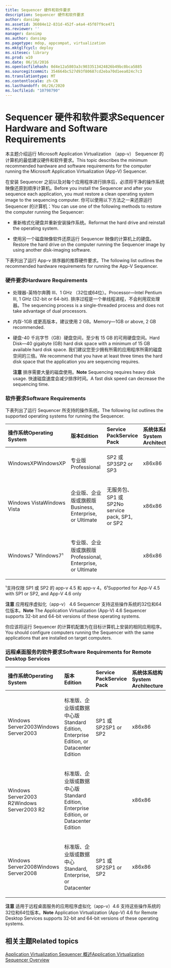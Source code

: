 ```yaml
---
title: Sequencer 硬件和软件要求
description: Sequencer 硬件和软件要求
author: dansimp
ms.assetid: 36084e12-831d-452f-a4a4-45f07f9ce471
ms.reviewer: ''
manager: dansimp
ms.author: dansimp
ms.pagetype: mdop, appcompat, virtualization
ms.mktglfcycl: deploy
ms.sitesec: library
ms.prod: w10
ms.date: 06/16/2016
ms.openlocfilehash: 0d4e12a5803a3c9033513424826b49bc0bca5885
ms.sourcegitcommit: 354664bc527d93f80687cd2eba70d1eea024c7c3
ms.translationtype: MT
ms.contentlocale: zh-CN
ms.lasthandoff: 06/26/2020
ms.locfileid: "10798790"
---
```

# <span data-ttu-id="362a5-103">Sequencer 硬件和软件要求</span><span class="sxs-lookup"><span data-stu-id="362a5-103">Sequencer Hardware and Software Requirements</span></span>


<span data-ttu-id="362a5-104">本主题介绍运行 Microsoft Application Virtualization （app-v） Sequencer 的计算机的最低建议硬件和软件要求。</span><span class="sxs-lookup"><span data-stu-id="362a5-104">This topic describes the minimum recommended hardware and software requirements for the computer running the Microsoft Application Virtualization (App-V) Sequencer.</span></span>

<span data-ttu-id="362a5-105">在安装 Sequencer 之前以及对每个应用程序进行排序后，必须将干净的操作系统映像还原到顺序计算机。</span><span class="sxs-lookup"><span data-stu-id="362a5-105">Before you install the Sequencer and after you sequence each application, you must restore a clean operating system image to the sequencing computer.</span></span> <span data-ttu-id="362a5-106">你可以使用以下方法之一来还原运行 Sequencer 的计算机：</span><span class="sxs-lookup"><span data-stu-id="362a5-106">You can use one of the following methods to restore the computer running the Sequencer:</span></span>

-   <span data-ttu-id="362a5-107">重新格式化硬盘并重新安装操作系统。</span><span class="sxs-lookup"><span data-stu-id="362a5-107">Reformat the hard drive and reinstall the operating system.</span></span>

-   <span data-ttu-id="362a5-108">使用另一个磁盘映像软件还原运行 Sequencer 映像的计算机上的硬盘。</span><span class="sxs-lookup"><span data-stu-id="362a5-108">Restore the hard drive on the computer running the Sequencer image by using another disk-imaging software.</span></span>

<span data-ttu-id="362a5-109">下表列出了运行 App-v 排序器的推荐硬件要求。</span><span class="sxs-lookup"><span data-stu-id="362a5-109">The following list outlines the recommended hardware requirements for running the App-V Sequencer.</span></span>

### <a href="" id="hardware-requirements-"></a><span data-ttu-id="362a5-110">硬件要求</span><span class="sxs-lookup"><span data-stu-id="362a5-110">Hardware Requirements</span></span>

-   <span data-ttu-id="362a5-111">处理器-英特尔奔腾 III、1 GHz （32位或64位）。</span><span class="sxs-lookup"><span data-stu-id="362a5-111">Processor—Intel Pentium III, 1 GHz (32-bit or 64-bit).</span></span> <span data-ttu-id="362a5-112">排序过程是一个单线程进程，不会利用双处理器。</span><span class="sxs-lookup"><span data-stu-id="362a5-112">The sequencing process is a single-threaded process and does not take advantage of dual processors.</span></span>

-   <span data-ttu-id="362a5-113">内存-1GB 或更高版本，建议使用 2 GB。</span><span class="sxs-lookup"><span data-stu-id="362a5-113">Memory—1GB or above, 2 GB recommended.</span></span>

-   <span data-ttu-id="362a5-114">硬盘-40 千兆字节（GB）硬盘空间，至少有 15 GB 的可用硬盘空间。</span><span class="sxs-lookup"><span data-stu-id="362a5-114">Hard Disk—40 gigabyte (GB) hard disk space with a minimum of 15 GB available hard disk space.</span></span> <span data-ttu-id="362a5-115">我们建议您至少拥有所需的应用程序所需的磁盘空间的三倍。</span><span class="sxs-lookup"><span data-stu-id="362a5-115">We recommend that you have at least three times the hard disk space that the application you are sequencing requires.</span></span>

    <span data-ttu-id="362a5-116">**注意** 排序需要大量的磁盘使用。</span><span class="sxs-lookup"><span data-stu-id="362a5-116">**Note** Sequencing requires heavy disk usage.</span></span> <span data-ttu-id="362a5-117">快速磁盘速度会减少排序时间。</span><span class="sxs-lookup"><span data-stu-id="362a5-117">A fast disk speed can decrease the sequencing time.</span></span>

     

### <span data-ttu-id="362a5-118">软件要求</span><span class="sxs-lookup"><span data-stu-id="362a5-118">Software Requirements</span></span>

<span data-ttu-id="362a5-119">下表列出了运行 Sequencer 所支持的操作系统。</span><span class="sxs-lookup"><span data-stu-id="362a5-119">The following list outlines the supported operating systems for running the Sequencer.</span></span>

<table>
<colgroup>
<col width="25%" />
<col width="25%" />
<col width="25%" />
<col width="25%" />
</colgroup>
<thead>
<tr class="header">
<th align="left"><span data-ttu-id="362a5-120">操作系统</span><span class="sxs-lookup"><span data-stu-id="362a5-120">Operating System</span></span></th>
<th align="left"><span data-ttu-id="362a5-121">版本</span><span class="sxs-lookup"><span data-stu-id="362a5-121">Edition</span></span></th>
<th align="left"><span data-ttu-id="362a5-122">Service Pack</span><span class="sxs-lookup"><span data-stu-id="362a5-122">Service Pack</span></span></th>
<th align="left"><span data-ttu-id="362a5-123">系统体系结构</span><span class="sxs-lookup"><span data-stu-id="362a5-123">System Architecture</span></span></th>
</tr>
</thead>
<tbody>
<tr class="odd">
<td align="left"><p><span data-ttu-id="362a5-124">WindowsXP</span><span class="sxs-lookup"><span data-stu-id="362a5-124">WindowsXP</span></span></p></td>
<td align="left"><p><span data-ttu-id="362a5-125">专业版</span><span class="sxs-lookup"><span data-stu-id="362a5-125">Professional</span></span></p></td>
<td align="left"><p><span data-ttu-id="362a5-126">SP2 或 SP3</span><span class="sxs-lookup"><span data-stu-id="362a5-126">SP2 or SP3</span></span></p></td>
<td align="left"><p><span data-ttu-id="362a5-127">x86</span><span class="sxs-lookup"><span data-stu-id="362a5-127">x86</span></span></p></td>
</tr>
<tr class="even">
<td align="left"><p><span data-ttu-id="362a5-128">Windows Vista</span><span class="sxs-lookup"><span data-stu-id="362a5-128">Windows Vista</span></span></p></td>
<td align="left"><p><span data-ttu-id="362a5-129">企业版、企业版或旗舰版</span><span class="sxs-lookup"><span data-stu-id="362a5-129">Business, Enterprise, or Ultimate</span></span></p></td>
<td align="left"><p><span data-ttu-id="362a5-130">无服务包、SP1 或 SP2</span><span class="sxs-lookup"><span data-stu-id="362a5-130">No service pack, SP1, or SP2</span></span></p></td>
<td align="left"><p><span data-ttu-id="362a5-131">x86</span><span class="sxs-lookup"><span data-stu-id="362a5-131">x86</span></span></p></td>
</tr>
<tr class="odd">
<td align="left"><p><span data-ttu-id="362a5-132">Windows7 ¹</span><span class="sxs-lookup"><span data-stu-id="362a5-132">Windows7¹</span></span></p></td>
<td align="left"><p><span data-ttu-id="362a5-133">专业版、企业版或旗舰版</span><span class="sxs-lookup"><span data-stu-id="362a5-133">Professional, Enterprise, or Ultimate</span></span></p></td>
<td align="left"><p></p></td>
<td align="left"><p><span data-ttu-id="362a5-134">x86</span><span class="sxs-lookup"><span data-stu-id="362a5-134">x86</span></span></p></td>
</tr>
</tbody>
</table>

 

<span data-ttu-id="362a5-135">¹支持仅限 SP1 或 SP2 的 app-v 4.5 和 app-v 4。6</span><span class="sxs-lookup"><span data-stu-id="362a5-135">¹Supported for App-V 4.5 with SP1 or SP2, and App-V 4.6 only</span></span>

<span data-ttu-id="362a5-136">**注意** 应用程序虚拟化（app-v） 4.6 Sequencer 支持这些操作系统的32位和64位版本。</span><span class="sxs-lookup"><span data-stu-id="362a5-136">**Note** The Application Virtualization (App-V) 4.6 Sequencer supports 32-bit and 64-bit versions of these operating systems.</span></span>

 

<span data-ttu-id="362a5-137">你应该将运行 Sequencer 的计算机配置为在目标计算机上安装的相同应用程序。</span><span class="sxs-lookup"><span data-stu-id="362a5-137">You should configure computers running the Sequencer with the same applications that are installed on target computers.</span></span>

### <span data-ttu-id="362a5-138">远程桌面服务的软件要求</span><span class="sxs-lookup"><span data-stu-id="362a5-138">Software Requirements for Remote Desktop Services</span></span>

<table>
<colgroup>
<col width="25%" />
<col width="25%" />
<col width="25%" />
<col width="25%" />
</colgroup>
<thead>
<tr class="header">
<th align="left"><span data-ttu-id="362a5-139">操作系统</span><span class="sxs-lookup"><span data-stu-id="362a5-139">Operating System</span></span></th>
<th align="left"><span data-ttu-id="362a5-140">版本</span><span class="sxs-lookup"><span data-stu-id="362a5-140">Edition</span></span></th>
<th align="left"><span data-ttu-id="362a5-141">Service Pack</span><span class="sxs-lookup"><span data-stu-id="362a5-141">Service Pack</span></span></th>
<th align="left"><span data-ttu-id="362a5-142">系统体系结构</span><span class="sxs-lookup"><span data-stu-id="362a5-142">System Architecture</span></span></th>
</tr>
</thead>
<tbody>
<tr class="odd">
<td align="left"><p><span data-ttu-id="362a5-143">Windows Server2003</span><span class="sxs-lookup"><span data-stu-id="362a5-143">Windows Server2003</span></span></p></td>
<td align="left"><p><span data-ttu-id="362a5-144">标准版、企业版或数据中心版</span><span class="sxs-lookup"><span data-stu-id="362a5-144">Standard Edition, Enterprise Edition, or Datacenter Edition</span></span></p></td>
<td align="left"><p><span data-ttu-id="362a5-145">SP1 或 SP2</span><span class="sxs-lookup"><span data-stu-id="362a5-145">SP1 or SP2</span></span></p></td>
<td align="left"><p><span data-ttu-id="362a5-146">x86</span><span class="sxs-lookup"><span data-stu-id="362a5-146">x86</span></span></p></td>
</tr>
<tr class="even">
<td align="left"><p><span data-ttu-id="362a5-147">Windows Server2003 R2</span><span class="sxs-lookup"><span data-stu-id="362a5-147">Windows Server2003 R2</span></span></p></td>
<td align="left"><p><span data-ttu-id="362a5-148">标准版、企业版或数据中心版</span><span class="sxs-lookup"><span data-stu-id="362a5-148">Standard Edition, Enterprise Edition, or Datacenter Edition</span></span></p></td>
<td align="left"><p></p></td>
<td align="left"><p><span data-ttu-id="362a5-149">x86</span><span class="sxs-lookup"><span data-stu-id="362a5-149">x86</span></span></p></td>
</tr>
<tr class="odd">
<td align="left"><p><span data-ttu-id="362a5-150">Windows Server2008</span><span class="sxs-lookup"><span data-stu-id="362a5-150">Windows Server2008</span></span></p></td>
<td align="left"><p><span data-ttu-id="362a5-151">标准版、企业版或数据中心</span><span class="sxs-lookup"><span data-stu-id="362a5-151">Standard, Enterprise, or Datacenter</span></span></p></td>
<td align="left"><p><span data-ttu-id="362a5-152">SP1 或 SP2</span><span class="sxs-lookup"><span data-stu-id="362a5-152">SP1 or SP2</span></span></p></td>
<td align="left"><p><span data-ttu-id="362a5-153">x86</span><span class="sxs-lookup"><span data-stu-id="362a5-153">x86</span></span></p></td>
</tr>
</tbody>
</table>

 

<span data-ttu-id="362a5-154">**注意** 适用于远程桌面服务的应用程序虚拟化（app-v）4.6 支持这些操作系统的32位和64位版本。</span><span class="sxs-lookup"><span data-stu-id="362a5-154">**Note** Application Virtualization (App-V) 4.6 for Remote Desktop Services supports 32-bit and 64-bit versions of these operating systems.</span></span>

 

## <span data-ttu-id="362a5-155">相关主题</span><span class="sxs-lookup"><span data-stu-id="362a5-155">Related topics</span></span>


[<span data-ttu-id="362a5-156">Application Virtualization Sequencer 概述</span><span class="sxs-lookup"><span data-stu-id="362a5-156">Application Virtualization Sequencer Overview</span></span>](application-virtualization-sequencer-overview.md)

 

 





